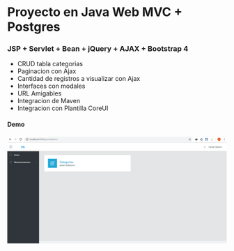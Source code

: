 # Proyecto en Java Web MVC + Postgres 
### JSP + Servlet + Bean + jQuery + AJAX + Bootstrap 4
- CRUD tabla categorias
- Paginacion con Ajax
- Cantidad de registros a visualizar con Ajax
- Interfaces con modales
- URL Amigables
- Integracion de Maven
- Integracion con Plantilla CoreUI

#### Demo

![](demo.gif)